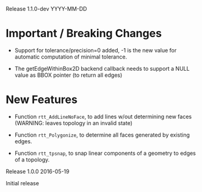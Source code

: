 Release 1.1.0-dev
YYYY-MM-DD

 # Important / Breaking Changes

 - Support for tolerance/precision=0 added, -1 is the new value
   for automatic computation of minimal tolerance.

 - The getEdgeWithinBox2D backend callback needs to support a NULL
   value as BBOX pointer (to return all edges)

 # New Features

 - Function `rtt_AddLineNoFace`, to add lines w/out determining new
   faces (WARNING: leaves topology in an invalid state)

 - Function `rtt_Polygonize`, to determine all faces generated by
   existing edges.

 - Function `rtt_tpsnap`, to snap linear components of a geometry
   to edges of a topology.

Release 1.0.0
2016-05-19

  Initial release
